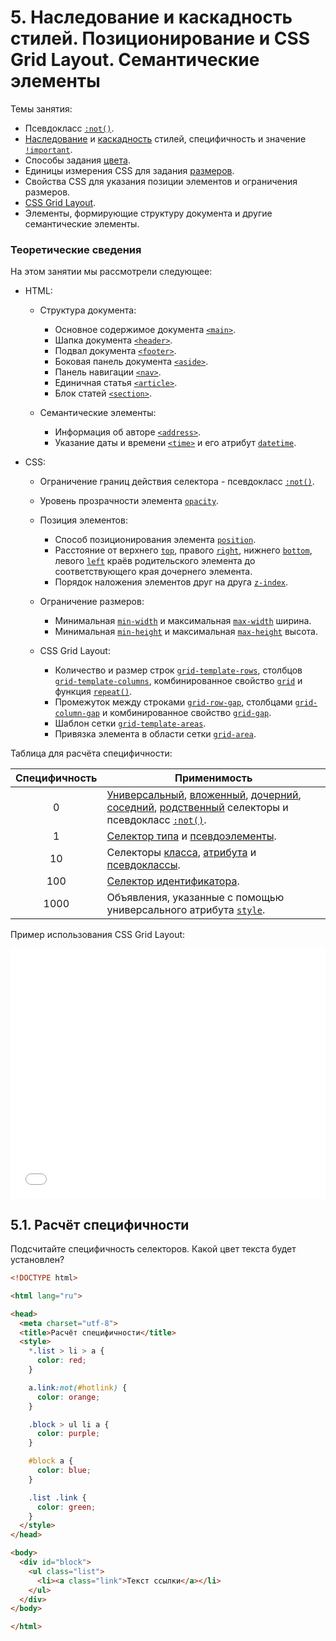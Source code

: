 # 5. Наследование и каскадность стилей. Позиционирование и CSS Grid Layout. Семантические элементы

Темы занятия:

- Псевдокласс [`:not()`](https://webref.ru/css/not).
- [Наследование](https://metanit.com/web/html5/5.9.php) и [каскадность](https://metanit.com/web/html5/5.10.php) стилей, специфичность и значение [`!important`](https://webref.ru/css/%21important).
- Способы задания [цвета](https://webref.ru/css/value/color).
- Единицы измерения CSS для задания [размеров](https://webref.ru/css/value/size).
- Свойства CSS для указания позиции элементов и ограничения размеров.
- [CSS Grid Layout](https://metanit.com/web/html5/13.1.php).
- Элементы, формирующие структуру документа и другие семантические элементы.

### Теоретические сведения

На этом занятии мы рассмотрели следующее:

- HTML:

  - Структура документа:

    - Основное содержимое документа [`<main>`](https://webref.ru/html/main).
    - Шапка документа [`<header>`](https://webref.ru/html/header).
    - Подвал документа [`<footer>`](https://webref.ru/html/footer).
    - Боковая панель документа [`<aside>`](https://webref.ru/html/aside).
    - Панель навигации [`<nav>`](https://webref.ru/html/nav).
    - Единичная статья [`<article>`](https://webref.ru/html/article).
    - Блок статей [`<section>`](https://webref.ru/html/section).

  - Семантические элементы:

    - Информация об авторе [`<address>`](https://webref.ru/html/address).
    - Указание даты и времени [`<time>`](https://webref.ru/html/time) и его атрибут [`datetime`](https://webref.ru/html/time/datetime).

- CSS:

  - Ограничение границ действия селектора - псевдокласс [`:not()`](https://webref.ru/css/not).

  - Уровень прозрачности элемента [`opacity`](https://webref.ru/css/opacity).

  - Позиция элементов:

    - Способ позиционирования элемента [`position`](https://webref.ru/css/position).
    - Расстояние от верхнего [`top`](https://webref.ru/css/top), правого [`right`](https://webref.ru/css/right), нижнего [`bottom`](https://webref.ru/css/bottom), левого [`left`](https://webref.ru/css/left) краёв родительского элемента до соответствующего края дочернего элемента.
    - Порядок наложения элементов друг на друга [`z-index`](https://webref.ru/css/z-index).

  - Ограничение размеров:

    - Минимальная [`min-width`](https://webref.ru/css/min-width) и максимальная [`max-width`](https://webref.ru/css/max-width) ширина.
    - Минимальная [`min-height`](https://webref.ru/css/min-height) и максимальная [`max-height`](https://webref.ru/css/max-height) высота.

  - CSS Grid Layout:

    - Количество и размер строк [`grid-template-rows`](https://developer.mozilla.org/en-US/docs/Web/CSS/grid-template-rows), столбцов [`grid-template-columns`](https://developer.mozilla.org/en-US/docs/Web/CSS/grid-template-columns), комбинированное свойство [`grid`](https://developer.mozilla.org/en-US/docs/Web/CSS/grid) и функция [`repeat()`](https://developer.mozilla.org/en-US/docs/Web/CSS/CSS_Grid_Layout).
    - Промежуток между строками [`grid-row-gap`](https://developer.mozilla.org/en-US/docs/Web/CSS/row-gap), столбцами [`grid-column-gap`](https://developer.mozilla.org/en-US/docs/Web/CSS/column-gap) и комбинированное свойство [`grid-gap`](https://developer.mozilla.org/en-US/docs/Web/CSS/gap).
    - Шаблон сетки [`grid-template-areas`](https://developer.mozilla.org/en-US/docs/Web/CSS/grid-template-areas).
    - Привязка элемента в области сетки [`grid-area`](https://developer.mozilla.org/en-US/docs/Web/CSS/grid-area).

Таблица для расчёта специфичности:

| Специфичность | Применимость                                                                                                                                                                                                                                                                                                                                   |
| :-----------: | ---------------------------------------------------------------------------------------------------------------------------------------------------------------------------------------------------------------------------------------------------------------------------------------------------------------------------------------------- |
| 0             | [Универсальный](https://webref.ru/css/selector/universal), [вложенный](https://webref.ru/css/selector/descendant), [дочерний](https://webref.ru/css/selector/child), [соседний](https://webref.ru/css/selector/adjacent), [родственный](https://webref.ru/css/selector/sibling) селекторы и псевдокласс [`:not()`](https://webref.ru/css/not). |
| 1             | [Селектор типа](https://webref.ru/css/selector/tag) и [псевдоэлементы](https://webref.ru/css/type/pseudoelement).                                                                                                                                                                                                                              |
| 10            | Селекторы [класса](https://webref.ru/css/selector/class), [атрибута](https://webref.ru/css/selector/attr) и [псевдоклассы](https://webref.ru/css/type/pseudoclass).                                                                                                                                                                            |
| 100           | [Селектор идентификатора](https://webref.ru/css/selector/id).                                                                                                                                                                                                                                                                                  |
| 1000          | Объявления, указанные с помощью универсального атрибута [`style`](https://webref.ru/html/attr/style).                                                                                                                                                                                                                                          |

Пример использования CSS Grid Layout:

<iframe src="//jsfiddle.net/Vladislav_Lyuminarskiy/zdt086p1/embedded/html,css,result/dark/" width="100%" height="400" frameborder="0"></iframe>

## 5.1. Расчёт специфичности

Подсчитайте специфичность селекторов. Какой цвет текста будет установлен?

```html
<!DOCTYPE html>

<html lang="ru">

<head>
  <meta charset="utf-8">
  <title>Расчёт специфичности</title>
  <style>
    *.list > li > a {
      color: red;
    }

    a.link:not(#hotlink) {
      color: orange;
    }

    .block > ul li a {
      color: purple;
    }

    #block a {
      color: blue;
    }

    .list .link {
      color: green;
    }
  </style>
</head>

<body>
  <div id="block">
    <ul class="list">
      <li><a class="link">Текст ссылки</a></li>
    </ul>
  </div>
</body>

</html>
```